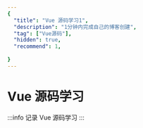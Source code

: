 ```yaml
---
{
  "title": "Vue 源码学习1",
  "description": "1分钟内完成自己的博客创建",
  "tag": ["Vue源码"],
  "hidden": true,
  "recommend": 1,
  
}
---
```


# Vue 源码学习

:::info
记录 Vue 源码学习
:::
